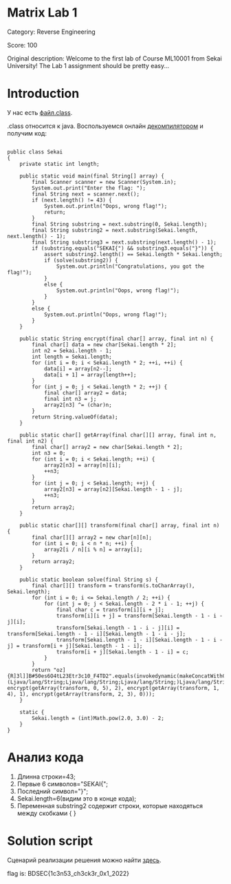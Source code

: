 # Matrix Lab 1
Category: Reverse Engineering

Score: 100

Original description: Welcome to the first lab of Course ML10001 from Sekai University! The Lab 1 assignment should be pretty easy...

# Introduction
У нас есть [файл.class](https://github.com/INVALID-TEAM-CTF/Writeups/blob/main/CTF_2022/SekaiCTF%202022/Reverse%20Engineering/Matrix%20Lab%201/Matrix_Lab_1.class).

.class относится к java. Воспользуемся онлайн [декомпилятором](http://www.javadecompilers.com/) и получим код:


```import java.util.Scanner;

public class Sekai
{
    private static int length;
    
    public static void main(final String[] array) {
        final Scanner scanner = new Scanner(System.in);
        System.out.print("Enter the flag: ");
        final String next = scanner.next();
        if (next.length() != 43) {
            System.out.println("Oops, wrong flag!");
            return;
        }
        final String substring = next.substring(0, Sekai.length);
        final String substring2 = next.substring(Sekai.length, next.length() - 1);
        final String substring3 = next.substring(next.length() - 1);
        if (substring.equals("SEKAI{") && substring3.equals("}")) {
            assert substring2.length() == Sekai.length * Sekai.length;
            if (solve(substring2)) {
                System.out.println("Congratulations, you got the flag!");
            }
            else {
                System.out.println("Oops, wrong flag!");
            }
        }
        else {
            System.out.println("Oops, wrong flag!");
        }
    }
    
    public static String encrypt(final char[] array, final int n) {
        final char[] data = new char[Sekai.length * 2];
        int n2 = Sekai.length - 1;
        int length = Sekai.length;
        for (int i = 0; i < Sekai.length * 2; ++i, ++i) {
            data[i] = array[n2--];
            data[i + 1] = array[length++];
        }
        for (int j = 0; j < Sekai.length * 2; ++j) {
            final char[] array2 = data;
            final int n3 = j;
            array2[n3] ^= (char)n;
        }
        return String.valueOf(data);
    }
    
    public static char[] getArray(final char[][] array, final int n, final int n2) {
        final char[] array2 = new char[Sekai.length * 2];
        int n3 = 0;
        for (int i = 0; i < Sekai.length; ++i) {
            array2[n3] = array[n][i];
            ++n3;
        }
        for (int j = 0; j < Sekai.length; ++j) {
            array2[n3] = array[n2][Sekai.length - 1 - j];
            ++n3;
        }
        return array2;
    }
    
    public static char[][] transform(final char[] array, final int n) {
        final char[][] array2 = new char[n][n];
        for (int i = 0; i < n * n; ++i) {
            array2[i / n][i % n] = array[i];
        }
        return array2;
    }
    
    public static boolean solve(final String s) {
        final char[][] transform = transform(s.toCharArray(), Sekai.length);
        for (int i = 0; i <= Sekai.length / 2; ++i) {
            for (int j = 0; j < Sekai.length - 2 * i - 1; ++j) {
                final char c = transform[i][i + j];
                transform[i][i + j] = transform[Sekai.length - 1 - i - j][i];
                transform[Sekai.length - 1 - i - j][i] = transform[Sekai.length - 1 - i][Sekai.length - 1 - i - j];
                transform[Sekai.length - 1 - i][Sekai.length - 1 - i - j] = transform[i + j][Sekai.length - 1 - i];
                transform[i + j][Sekai.length - 1 - i] = c;
            }
        }
        return "oz]{R]3l]]B#50es6O4tL23Etr3c10_F4TD2".equals(invokedynamic(makeConcatWithConstants:(Ljava/lang/String;Ljava/lang/String;Ljava/lang/String;)Ljava/lang/String;, encrypt(getArray(transform, 0, 5), 2), encrypt(getArray(transform, 1, 4), 1), encrypt(getArray(transform, 2, 3), 0)));
    }
    
    static {
        Sekai.length = (int)Math.pow(2.0, 3.0) - 2;
    }
}
```

# Анализ кода

1. Длинна строки=43;
2. Первые 6 символов="SEKAI{";
3. Последний символ="}";
4. Sekai.length=6(видим это в конце кода);
5. Переменная substring2 содержит строки, которые находяться между скобками {   }

# Solution script
Сценарий реализации решения можно найти [здесь](https://github.com/silver12-A/Writeups/blob/main/CTF_2022/BDSec_CTF_2022/Reverse%20Engineering/BDSec%20License%20Checker%200x1/solver.py).


flag is: BDSEC{1c3n53_ch3ck3r_0x1_2022}
